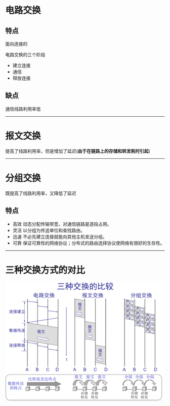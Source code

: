 # 电路交换
## 特点
面向连接的

电路交换的三个阶段
* 建立连接
* 通信
* 释放连接

## 缺点
通信线路利用率低

---
# 报文交换
提高了线路利用率，但是增加了延迟(**由于在链路上的存储和转发耗时引起**)

---

# 分组交换
既提高了线路利用率，又降低了延迟
## 特点
* 高效
  动态分配传输带宽，对通信链路是逐段占用。
* 灵活
  以分组为传送单位和查找路由。
* 迅速
  不必先建立连接就能向其他主机发送分组。
* 可靠
  保证可靠性的网络协议；分布式的路由选择协议使网络有很好的生存性。
---

# 三种交换方式的对比
![three-switch-principle](./assets/three-switch-principle.png)
